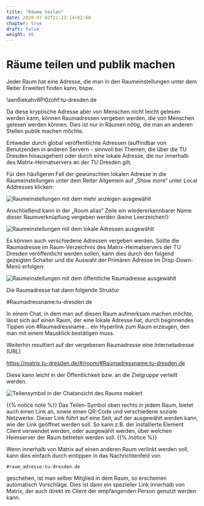 ```yaml
---
title: "Räume teilen"
date: 2020-07-02T21:23:14+02:00
chapter: true
draft: false
weight: 40
---
```

# Räume teilen und publik machen

Jeder Raum hat eine Adresse, die man in den Raumeinstellungen unter dem Reiter Erweitert finden kann, bspw.

!aen6iekahv8Pi0zohf:tu-dresden.de

Da diese kryptische Adresse aber von Menschen nicht leicht gelesen werden kann, können Raumadressen vergeben werden, die von Menschen gelesen werden können. Dies ist nur in Räumen nötig, die man an anderen Stellen publik machen möchte.

Entweder durch global veröffentlichte Adressen (auffindbar von Benutzenden in anderen Servern - sinnvoll bei Themen, die über die TU Dresden hinausgehen) oder durch eine lokale Adresse, die nur innerhalb des Matrix-Heimatservers an der TU Dresden gilt.

Für den häufigeren Fall der gewünschten lokalen Adresse in die Raumeinstellungen unter dem Reiter Allgemein auf „Show more“ unter Local Addresses klicken:

![Raumeinstellungen mit dem mehr anzeigen ausgewählt](/images/01_Sharing_de.png)

Anschließend  kann in der „Room alias“ Zeile ein wiedererkennbarer Name dieser Raumverknüpfung vergeben werden (keine Leerzeichen!):

![Raumeinstellungen mit dem lokale Adressen ausgewählt](/images/02_Sharing_de.png)

Es können auch verschiedene Adressen vergeben werden. Sollte die Raumadresse im Raum-Verzeichnis des Matrix-Heimatservers der TU Dresden veröffentlicht werden sollen, kann dies durch den folgend gezeigten Schalter und die Auswahl der Primären Adresse im Drop-Down-Menü erfolgen:

![Raumeinstellungen mit dem öffentliche Raumadresse ausgewählt](/images/03_Sharing_de.png)

Die Raumadresse hat dann folgende Struktur

#Raumadressname:tu-dresden.de

In einem Chat, in dem man auf diesen Raum aufmerksam machen möchte, lässt sich auf einen Raum, der eine lokale Adresse hat, durch beginnendes Tippen von #Raumadressname...  ein Hyperlink zum Raum erzeugen, den man mit einem Mausklick bestätigen muss.

Weiterhin resultiert auf der vergebenen Raumadresse eine Internetadresse (URL)

https://matrix.tu-dresden.de/#/room/#Raumadressname:tu-dresden.de

Diese kann leicht in der Öffentlichkeit bzw. an die Zielgruppe verteilt werden.

![Teilensymbol in der Chatansicht des Raums makiert](/images/04_Sharing-Button_de.png)

{{% notice note %}}
Das Teilen-Symbol oben rechts in jedem Raum, bietet auch einen Link an, sowie einen QR-Code und verschiedene soziale Netzwerke. Dieser Link führt auf eine Seit, auf der ausgewählt werden kann, wie der Link geöffnet werden soll. So kann z.B. der installierte Element Client verwendet werden, oder ausgewählt werden, über welchen Heimserver der Raum betreten werden soll. 
{{% /notice %}}

Wenn innerhalb von Matrix auf einen anderen Raum verlinkt werden soll, kann dies einfach durch eintippen in das Nachrichtenfeld von
```
#raum_adresse:tu-dresden.de
```
geschehen, ist man selber Mitglied in dem Raum, so erscheinen automatisch Vorschläge. Dies ist dann ein spezieller Link innerhalb von Matrix, der auch direkt im Client der empfangenden Person genutzt werden kann.

